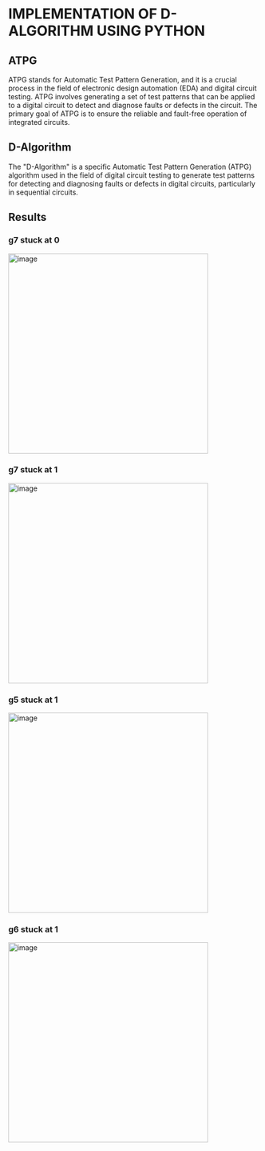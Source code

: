 # IMPLEMENTATION OF D-ALGORITHM USING PYTHON
## ATPG
ATPG stands for Automatic Test Pattern Generation, and it is a crucial process in the field of electronic design automation (EDA) and digital circuit testing. ATPG involves generating a set of test patterns that can be applied to a digital circuit to detect and diagnose faults or defects in the circuit. The primary goal of ATPG is to ensure the reliable and fault-free operation of integrated circuits.

## D-Algorithm
The "D-Algorithm" is a specific Automatic Test Pattern Generation (ATPG) algorithm used in the field of digital circuit testing to generate test patterns for detecting and diagnosing faults or defects in digital circuits, particularly in sequential circuits.

## Results

### g7 stuck at 0

<img width="400" alt="image" src="https://github.com/Veda1809/d_algorithm_atpg/assets/142098395/782d69aa-9b20-430d-921c-9b3f56f36082">

### g7 stuck at 1

<img width="400" alt="image" src="https://github.com/Veda1809/d_algorithm_atpg/assets/142098395/079ee2e4-c460-497e-933a-67647f74b90c">

### g5 stuck at 1

<img width="400" alt="image" src="https://github.com/Veda1809/d_algorithm_atpg/assets/142098395/cbed264c-0bc7-4af4-91fc-fede7fc664cf">

### g6 stuck at 1

<img width="400" alt="image" src="https://github.com/Veda1809/d_algorithm_atpg/assets/142098395/d4361ec1-0b0c-42d5-9fcf-5b7335460869">
